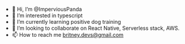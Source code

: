 - 👋 Hi, I’m @ImperviousPanda
- 👀 I’m interested in typescript
- 🌱 I’m currently learning positive dog training
- 💞️ I’m looking to collaborate on React Native, Serverless stack, AWS.
- 📫 How to reach me britney.devs@gmail.com

<!---
ImperviousPanda/ImperviousPanda is a ✨ special ✨ repository because its `README.md` (this file) appears on your GitHub profile.
You can click the Preview link to take a look at your changes.
--->
